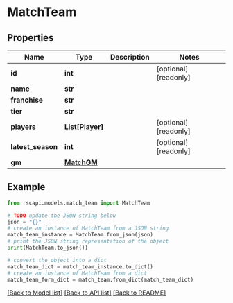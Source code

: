 # MatchTeam


## Properties

Name | Type | Description | Notes
------------ | ------------- | ------------- | -------------
**id** | **int** |  | [optional] [readonly] 
**name** | **str** |  | 
**franchise** | **str** |  | 
**tier** | **str** |  | 
**players** | [**List[Player]**](Player.md) |  | [optional] [readonly] 
**latest_season** | **int** |  | [optional] [readonly] 
**gm** | [**MatchGM**](MatchGM.md) |  | 

## Example

```python
from rscapi.models.match_team import MatchTeam

# TODO update the JSON string below
json = "{}"
# create an instance of MatchTeam from a JSON string
match_team_instance = MatchTeam.from_json(json)
# print the JSON string representation of the object
print(MatchTeam.to_json())

# convert the object into a dict
match_team_dict = match_team_instance.to_dict()
# create an instance of MatchTeam from a dict
match_team_form_dict = match_team.from_dict(match_team_dict)
```
[[Back to Model list]](../README.md#documentation-for-models) [[Back to API list]](../README.md#documentation-for-api-endpoints) [[Back to README]](../README.md)


